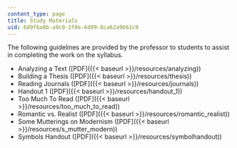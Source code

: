 ```yaml
---
content_type: page
title: Study Materials
uid: 6d9f6a8b-a9c0-2f0e-6d09-8ca62a9661c9
---
```


The following guidelines are provided by the professor to students to assist in completing the work on the syllabus.

*   Analyzing a Text ([PDF]({{< baseurl >}}/resources/analyzing))
*   Building a Thesis ([PDF]({{< baseurl >}}/resources/thesis))
*   Reading Journals ([PDF]({{< baseurl >}}/resources/journals))
*   Handout 1 ([PDF]({{< baseurl >}}/resources/handout_1))
*   Too Much To Read ([PDF]({{< baseurl >}}/resources/too_much_to_read))
*   Romantic vs. Realist ([PDF]({{< baseurl >}}/resources/romantic_realist))
*   Some Mutterings on Modernism ([PDF]({{< baseurl >}}/resources/s_mutter_modern))
*   Symbols Handout ([PDF]({{< baseurl >}}/resources/symbolhandout))